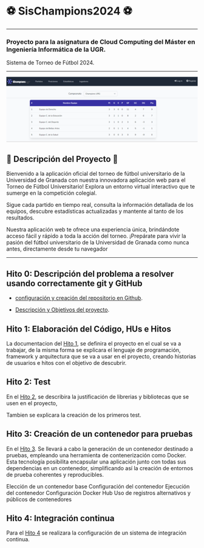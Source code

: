 # :soccer: SisChampions2024 :soccer:

---
### Proyecto para la asignatura de Cloud Computing del Máster en Ingeniería Informática de la UGR.
Sistema de Torneo de Fútbol 2024.
***

![a](https://github.com/MigueTimberland/SisChampions2024/blob/main/Docs/pantallafutbol.png)

## :pencil: Descripción del Proyecto :pencil:

Bienvenido a la aplicación oficial del torneo de fútbol universitario de la Universidad de Granada con nuestra innovadora aplicación web para el Torneo de Fútbol Universitario! Explora un entorno virtual interactivo que te sumerge en la competición colegial. 

Sigue cada partido en tiempo real, consulta la información detallada de los equipos, descubre estadísticas actualizadas y mantente al tanto de los resultados. 

Nuestra aplicación web te ofrece una experiencia única, brindándote acceso fácil y rápido a toda la acción del torneo. ¡Prepárate para vivir la pasión del fútbol universitario de la Universidad de Granada como nunca antes, directamente desde tu navegador

***

## Hito 0: Descripción del problema a resolver usando correctamente git y GitHub

 - [configuración y creación del repositorio en Github](https://github.com/MigueTimberland/SisChampions2024/blob/main/Docs/Hito0_Configuracion.md).
 
 - [Descripción y Objetivos del proyecto](https://github.com/MigueTimberland/SisChampions2024/blob/main/Docs/Hito0_Explicacion.md).

## Hito 1: Elaboración del Código, HUs e Hitos

La documentacion del [Hito 1](https://github.com/MigueTimberland/SisChampions2024/blob/main/Docs/Hito1.md), se definira el proyecto en el cual se va a trabajar, de la misma forma se explicara el lenguaje de programación, framework y arquitectura que se va a usar en el proyecto, creando historias de usuarios e hitos con el objetivo de descubrir. 

## Hito 2: Test

En el [Hito 2](https://github.com/MigueTimberland/SisChampions2024/blob/main/Docs/Hito2.md), se describira  la justificación de librerias y bibliotecas que se usen en el proyecto, 

Tambien se explicara la creación de los primeros test.

## Hito 3: Creación de un contenedor para pruebas

En el [Hito 3](https://github.com/MigueTimberland/SisChampions2024/blob/main/Docs/Hito3.md). Se llevará a cabo la generación de un contenedor destinado a pruebas, empleando una herramienta de contenerización como Docker. Esta tecnología posibilita encapsular una aplicación junto con todas sus dependencias en un contenedor, simplificando así la creación de entornos de prueba coherentes y reproducibles.

Elección de un contenedor base
Configuración del contenedor
Ejecución del contenedor
Configuración Docker Hub
Uso de registros alternativos y públicos de contenedores

## Hito 4: Integración continua
Para el [Hito 4](https://github.com/MigueTimberland/SisChampions2024/blob/main/Docs/Hito4.md) se realizara la configuración de un sistema de integración continua.